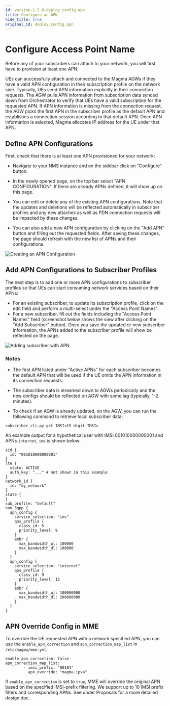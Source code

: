 ```yaml
---
id: version-1.5.0-deploy_config_apn
title: Configure an APN
hide_title: true
original_id: deploy_config_apn
---
```


# Configure Access Point Name

Before any of your subscribers can attach to your network, you will first have
to provision at least one APN.

UEs can successfully attach and connected to the Magma AGWs if they have a
valid APN configuration in their subscription profile on the network side.
Typically, UEs send APN information explicitly in their connection requests.
The AGW pulls APN information from subscription data synced down from
Orchestrator to verify that UEs have a valid subscription for the requested APN.
If APN information is missing from the connection request, the AGW picks the
first APN in the subscriber profile as the default APN and establishes a
connection session according to that default APN. Once APN information is
selected, Magma allocates IP address for the UE under that APN.

## Define APN Configurations

First, check that there is at least one APN provisioned for your network:

- Navigate to your NMS instance and on the sidebar click on "Configure" button.

- In the newly opened page, on the top bar select "APN CONFIGURATION".
If there are already APNs defined, it will show up on this page.

- You can edit or delete any of the existing APN configurations.
Note that the updates and deletions will be reflected automatically in
subscriber profiles and any new attaches as well as PDN connection requests
will be impacted by these changes.

- You can also add a new APN configuration by clicking on the "Add APN"
button and filling out the requested fields. After saving these changes, the
page should refresh with the new list of APNs and their configurations.

![Creating an APN Configuration](assets/nms/add_apnconfig.png)

## Add APN Configurations to Subscriber Profiles

The next step is to add one or more APN configurations to subscriber profiles
so that UEs can start consuming network services based on their APNs:

- For an existing subscriber, to update its subscription profile, click on the
edit field and perform a multi-select under the "Access Point Names".
- For a new subscriber, fill out the fields including the "Access Point Names"
field (screenshot below shows the view after clicking on the "Add Subscriber"
button). Once you save the updated or new subscriber information, the APNs
added to the subscriber profile will show be reflected on the page.

![Adding subscriber with APN](assets/nms/add_apn2subscriber.png)

### Notes

- The first APN listed under "Active APNs" for each subscriber becomes the
default APN that will be used if the UE omits the APN information in its
connection requests.

- The subscriber data is streamed down to AGWs periodically and the new configs
should be reflected on AGW with some lag (typically, 1-2 minutes).

- To check if an AGW is already updated, on the AGW, you can run the following
command to retrieve local subscriber data:

`subscriber_cli.py get IMSI<15 digit IMSI>`

An example output for a hypothetical user with IMSI 001010000000001 and APNs
`internet`, `ims` is shown below:

```
sid {
  id: "001010000000001"
}
lte {
  state: ACTIVE
  auth_key: "..." # not shown in this example
}
network_id {
  id: "my_network"
}
state {
}
sub_profile: "default"
non_3gpp {
  apn_config {
    service_selection: "ims"
    qos_profile {
      class_id: 5
      priority_level: 9
    }
    ambr {
      max_bandwidth_ul: 100000
      max_bandwidth_dl: 100000
    }
  }
  apn_config {
    service_selection: "internet"
    qos_profile {
      class_id: 9
      priority_level: 15
    }
    ambr {
      max_bandwidth_ul: 100000000
      max_bandwidth_dl: 200000000
    }
  }
}
```

## APN Override Config in MME
To override the UE requested APN with a network specified APN, you can use the
`enable_apn_correction` and `apn_correction_map_list` in `/etc/magma/mme.yml`.
```
enable_apn_correction: false
apn_correction_map_list:
        - imsi_prefix: "00101"
          apn_override: "magma.ipv4"
```
If `enable_apn_correction` is set to `true`, MME will override the original APN
based on the specified IMSI-prefix filtering.
We support up to 10 IMSI prefix filters and corresponding APNs.
See under Proposals for a more detailed design doc.
